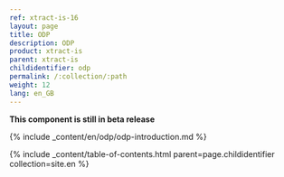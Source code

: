 ```yaml
---
ref: xtract-is-16
layout: page
title: ODP
description: ODP
product: xtract-is
parent: xtract-is
childidentifier: odp
permalink: /:collection/:path
weight: 12
lang: en_GB
---
```

**This component is still in beta release**
<br/> 

{% include _content/en/odp/odp-introduction.md %} 

{% include _content/table-of-contents.html parent=page.childidentifier collection=site.en %}